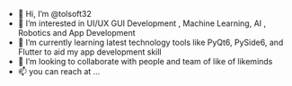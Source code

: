 - 👋 Hi, I’m @tolsoft32
- 👀 I’m interested in UI/UX GUI Development , Machine Learning, AI , Robotics and App Development
- 🌱 I’m currently learning latest technology tools like PyQt6, PySide6, and Flutter to aid my app development skill
- 💞️ I’m looking to collaborate with people and team of like of likeminds
- 📫 you can reach at ...

<!---
tolsoft32/tolsoft32 is a ✨ special ✨ repository because its `README.md` (this file) appears on your GitHub profile.
You can click the Preview link to take a look at your changes.
--->
